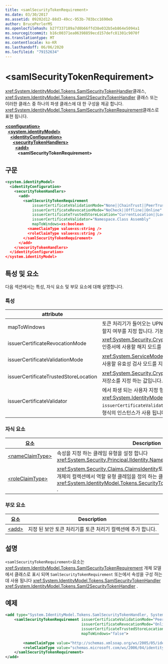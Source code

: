 ```yaml
---
title: <samlSecurityTokenRequirement>
ms.date: 03/30/2017
ms.assetid: 09202d12-88d3-49cc-953b-703bcc1690eb
author: BrucePerlerMS
ms.openlocfilehash: b27f337189a7d0b66ffd38e032b5eb864e5094a1
ms.sourcegitcommit: b16c00371ea06398859ecd157defc81301c9070f
ms.translationtype: MT
ms.contentlocale: ko-KR
ms.lasthandoff: 06/06/2020
ms.locfileid: "79152634"
---
```

# \<samlSecurityTokenRequirement>
<xref:System.IdentityModel.Tokens.SamlSecurityTokenHandler>클래스, <xref:System.IdentityModel.Tokens.Saml2SecurityTokenHandler> 클래스 또는 이러한 클래스 중 하나의 파생 클래스에 대 한 구성을 제공 합니다. <xref:System.IdentityModel.Tokens.SamlSecurityTokenRequirement>클래스로 표현 됩니다.  
  
[**\<configuration>**](../configuration-element.md)\
&nbsp;&nbsp;[**\<system.identityModel>**](system-identitymodel.md)\
&nbsp;&nbsp;&nbsp;&nbsp;[**\<identityConfiguration>**](identityconfiguration.md)\
&nbsp;&nbsp;&nbsp;&nbsp;&nbsp;&nbsp;[**\<securityTokenHandlers>**](securitytokenhandlers.md)\
&nbsp;&nbsp;&nbsp;&nbsp;&nbsp;&nbsp;&nbsp;&nbsp;[**\<add>**](add.md)\
&nbsp;&nbsp;&nbsp;&nbsp;&nbsp;&nbsp;&nbsp;&nbsp;&nbsp;&nbsp;**\<samlSecurityTokenRequirement>**  
  
## <a name="syntax"></a>구문  
  
```xml  
<system.identityModel>  
  <identityConfiguration>  
    <securityTokenHandlers>  
      <add>  
        <samlSecurityTokenRequirement
            issuerCertificateValidationMode="None||ChainTrust||PeerTrust||PeerOrChainTrust||Custom"  
            issuerCertificateRevocationMode="NoCheck||Offline||Online"  
            issuerCertificateTrustedStoreLocation="CurrentLocation||LocalMachine"  
            issuerCertificateValidator="Namespace.Class Assembly"  
            mapToWindows=xs:boolean  
          <nameClaimType value=xs:string />  
          <roleClaimType value=xs:string />  
        </samlSecurityTokenRequirement>  
      </add>  
    </securityTokenHandlers>  
  </identityConfiguration>  
</system.identityModel>  
```  
  
## <a name="attributes-and-elements"></a>특성 및 요소  
 다음 섹션에서는 특성, 자식 요소 및 부모 요소에 대해 설명합니다.  
  
### <a name="attributes"></a>특성  
  
|attribute|Description|  
|---------------|-----------------|  
|mapToWindows|토큰 처리기가 들어오는 UPN 클레임을 사용 하 여 유효성 검사 토큰을 Windows 계정에 매핑할지 여부를 지정 합니다. 기본값은 "false"입니다.|  
|issuerCertificateRevocationMode|<xref:System.Security.Cryptography.X509Certificates.X509RevocationMode>X.509 인증서에 사용할 해지 모드를 지정 하는 값입니다. 기본값은 "Online"입니다.|  
|issuerCertificateValidationMode|<xref:System.ServiceModel.Security.X509CertificateValidationMode>X.509 인증서에 사용할 유효성 검사 모드를 지정 하는 값입니다. 기본값은 "PeerOrChainTrust"입니다.|  
|issuerCertificateTrustedStoreLocation|<xref:System.Security.Cryptography.X509Certificates.StoreLocation>X.509 인증서 저장소를 지정 하는 값입니다. 기본값은 "LocalMachine"입니다.|  
|issuerCertificateValidator|에서 파생 되는 사용자 지정 형식 <xref:System.IdentityModel.Selectors.X509CertificateValidator> 입니다. `issuerCertificateValidationMode`특성이 "Custom" 이면 발급자 인증서 유효성 검사에이 형식의 인스턴스가 사용 됩니다.|  
  
### <a name="child-elements"></a>자식 요소  
  
|요소|Description|  
|-------------|-----------------|  
|[\<nameClaimType>](nameclaimtype.md)|속성을 지정 하는 클레임 유형을 설정 합니다 <xref:System.Security.Principal.IIdentity.Name%2A> .|  
|[\<roleClaimType>](roleclaimtype.md)|<xref:System.Security.Claims.ClaimsIdentity>토큰 처리기의 메서드에서 반환 하는 개체의 컬렉션에서 역할 유형 클레임을 정의 하는 클레임 유형을 지정 합니다 <xref:System.IdentityModel.Tokens.SecurityTokenHandler.ValidateToken%2A> .|  
  
### <a name="parent-elements"></a>부모 요소  
  
|요소|Description|  
|-------------|-----------------|  
|[\<add>](add.md)|지정 된 보안 토큰 처리기를 토큰 처리기 컬렉션에 추가 합니다.|  
  
## <a name="remarks"></a>설명  
 `<samlSecurityTokenRequirement>`요소는 <xref:System.IdentityModel.Tokens.SamlSecurityTokenRequirement> 개체 모델에서 클래스로 표시 되며 `SamlSecurityTokenRequirement` 또는에서 속성을 구성 하는 데 사용 됩니다 <xref:System.IdentityModel.Tokens.SamlSecurityTokenHandler> <xref:System.IdentityModel.Tokens.Saml2SecurityTokenHandler> .  
  
## <a name="example"></a>예제  
  
```xml  
<add type="System.IdentityModel.Tokens.SamlSecurityTokenHandler, System.IdentityModel">  
    <samlSecurityTokenRequirement issuerCertificateValidationMode="PeerOrChainTrust"  
                                  issuerCertificateRevocationMode="Online"  
                                  issuerCertificateTrustedStoreLocation="LocalMachine"  
                                  mapToWindows="false">  
  
        <nameClaimType value="http://schemas.xmlsoap.org/ws/2005/05/identity/claims/name" />  
        <roleClaimType value="schemas.microsoft.com/ws/2006/04/identity/claims/role" />  
    </samlSecurityTokenRequirement>  
</add>  
```
